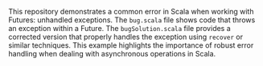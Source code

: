 This repository demonstrates a common error in Scala when working with Futures: unhandled exceptions. The `bug.scala` file shows code that throws an exception within a Future.  The `bugSolution.scala` file provides a corrected version that properly handles the exception using `recover` or similar techniques.  This example highlights the importance of robust error handling when dealing with asynchronous operations in Scala.